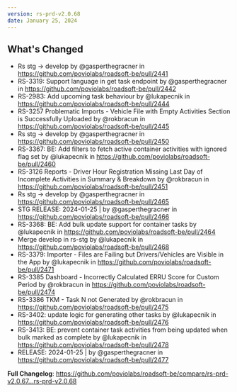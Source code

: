 ```yaml
---
version: rs-prd-v2.0.68
date: January 25, 2024
---
```


## What's Changed
* Rs stg -> develop by @gasperthegracner in https://github.com/poviolabs/roadsoft-be/pull/2441
* RS-3319: Support language in get task endpoint by @gasperthegracner in https://github.com/poviolabs/roadsoft-be/pull/2442
* RS-2983: Add upcoming task behaviour by @lukapecnik in https://github.com/poviolabs/roadsoft-be/pull/2444
* RS-3257 Problematic Imports - Vehicle File with Empty Activities Section is Successfully Uploaded by @rokbracun in https://github.com/poviolabs/roadsoft-be/pull/2445
* Rs stg -> develop by @gasperthegracner in https://github.com/poviolabs/roadsoft-be/pull/2450
* RS-3367: BE: Add filters to fetch active container activities with ignored flag set by @lukapecnik in https://github.com/poviolabs/roadsoft-be/pull/2460
* RS-3126 Reports - Driver Hour Registration Missing Last Day of Incomplete Activities in Summary & Breakdown by @rokbracun in https://github.com/poviolabs/roadsoft-be/pull/2451
* Rs stg -> develop by @gasperthegracner in https://github.com/poviolabs/roadsoft-be/pull/2465
* STG RELEASE: 2024-01-25 | by @gasperthegracner in https://github.com/poviolabs/roadsoft-be/pull/2466
* RS-3368: BE: Add bulk update support for container tasks by @lukapecnik in https://github.com/poviolabs/roadsoft-be/pull/2464
* Merge develop in rs-stg by @lukapecnik in https://github.com/poviolabs/roadsoft-be/pull/2468
* RS-3379: Importer - Files are Failing but Drivers/Vehicles are Visible in the App by @lukapecnik in https://github.com/poviolabs/roadsoft-be/pull/2471
* RS-3385 Dashboard - Incorrectly Calculated ERRU Score for Custom Period by @rokbracun in https://github.com/poviolabs/roadsoft-be/pull/2474
* RS-3386 TKM - Task N not Generated by @rokbracun in https://github.com/poviolabs/roadsoft-be/pull/2475
* RS-3402: update logic for generating other tasks by @lukapecnik in https://github.com/poviolabs/roadsoft-be/pull/2476
* RS-3413: BE: prevent container task activities from being updated when bulk marked as complete by @lukapecnik in https://github.com/poviolabs/roadsoft-be/pull/2478
* RELEASE: 2024-01-25 | by @gasperthegracner in https://github.com/poviolabs/roadsoft-be/pull/2477


**Full Changelog**: https://github.com/poviolabs/roadsoft-be/compare/rs-prd-v2.0.67...rs-prd-v2.0.68